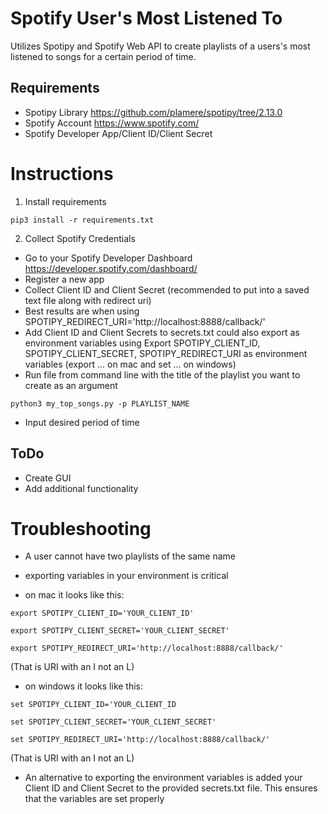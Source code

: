 # Spotify User's Most Listened To
Utilizes Spotipy and Spotify Web API to create playlists of a users's most listened to songs for a certain period of time.

## Requirements
* Spotipy Library https://github.com/plamere/spotipy/tree/2.13.0
* Spotify Account https://www.spotify.com/
* Spotify Developer App/Client ID/Client Secret

# Instructions
1) Install requirements

`pip3 install -r requirements.txt`

2) Collect Spotify Credentials
* Go to your Spotify Developer Dashboard https://developer.spotify.com/dashboard/
* Register a new app
* Collect Client ID and Client Secret (recommended to put into a saved text file along with redirect uri)
* Best results are when using SPOTIPY_REDIRECT_URI='http://localhost:8888/callback/'
* Add Client ID and Client Secrets to secrets.txt
  could also export as environment variables using Export SPOTIPY_CLIENT_ID, SPOTIPY_CLIENT_SECRET, SPOTIPY_REDIRECT_URI as environment variables (export ... on mac and set ... on windows)
* Run file from command line with the title of the playlist you want to create as an argument

`python3 my_top_songs.py -p PLAYLIST_NAME`
* Input desired period of time

## ToDo
* Create GUI
* Add additional functionality

# Troubleshooting
* A user cannot have two playlists of the same name
* exporting variables in your environment is critical

* on mac it looks like this:

`export SPOTIPY_CLIENT_ID='YOUR_CLIENT_ID'`

`export SPOTIPY_CLIENT_SECRET='YOUR_CLIENT_SECRET'`

`export SPOTIPY_REDIRECT_URI='http://localhost:8888/callback/'`

(That is URI with an I not an L)

* on windows it looks like this:

`set SPOTIPY_CLIENT_ID='YOUR_CLIENT_ID`

`set SPOTIPY_CLIENT_SECRET='YOUR_CLIENT_SECRET'`

`set SPOTIPY_REDIRECT_URI='http://localhost:8888/callback/'` 

(That is URI with an I not an L)

* An alternative to exporting the environment variables is added your Client ID and Client Secret to the provided secrets.txt file. This ensures that the variables are set properly

